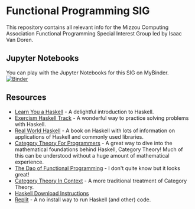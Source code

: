 # Functional Programming SIG
This repository contains all relevant info for the Mizzou Computing Association Functional Programming Special Interest Group led by Isaac Van Doren.

## Jupyter Notebooks
You can play with the Jupyter Notebooks for this SIG on MyBinder. \
[![Binder](https://mybinder.org/badge_logo.svg)](https://mybinder.org/v2/gh/isaacvando/FunctionalProgrammingSIG/HEAD)

## Resources
- [Learn You a Haskell](http://learnyouahaskell.com/chapters) - A delightful introduction to Haskell. 
- [Exercism Haskell Track](https://exercism.org/tracks/haskell) - A wonderful way to practice solving problems with Haskell. 
- [Real World Haskell](http://book.realworldhaskell.org/read/) - A book on Haskell with lots of information on applications of Haskell and commonly used libraries.
- [Category Theory For Programmers](https://youtube.com/playlist?list=PLbgaMIhjbmEnaH_LTkxLI7FMa2HsnawM_) - A great way to dive into the mathematical foundations behind Haskell, Category Theory! Much of this can be understood without a huge amount of mathematical experience. 
- [The Dao of Functional Programming](https://github.com/BartoszMilewski/Publications/blob/master/TheDaoOfFP/DaoFP.pdf) - I don't quite know but it looks great!
- [Category Theory In Context](https://math.jhu.edu/~eriehl/context.pdf) - A more traditional treatment of Category Theory. 
- [Haskell Download Instructions](https://www.haskell.org/downloads/)
- [Replit](https://replit.com/languages/haskell) - A no install way to run Haskell (and other) code. 
